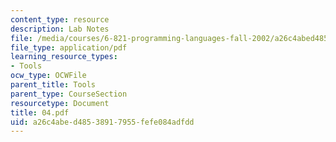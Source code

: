 ```yaml
---
content_type: resource
description: Lab Notes
file: /media/courses/6-821-programming-languages-fall-2002/a26c4abed48538917955fefe084adfdd_04.pdf
file_type: application/pdf
learning_resource_types:
- Tools
ocw_type: OCWFile
parent_title: Tools
parent_type: CourseSection
resourcetype: Document
title: 04.pdf
uid: a26c4abe-d485-3891-7955-fefe084adfdd
---
```

